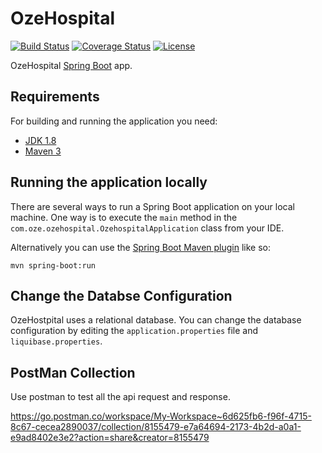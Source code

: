 # OzeHospital

[![Build Status](https://travis-ci.org/codecentric/springboot-sample-app.svg?branch=master)](https://travis-ci.org/codecentric/springboot-sample-app)
[![Coverage Status](https://coveralls.io/repos/github/codecentric/springboot-sample-app/badge.svg?branch=master)](https://coveralls.io/github/codecentric/springboot-sample-app?branch=master)
[![License](http://img.shields.io/:license-apache-blue.svg)](http://www.apache.org/licenses/LICENSE-2.0.html)

OzeHospital [Spring Boot](http://projects.spring.io/spring-boot/) app.

## Requirements

For building and running the application you need:

- [JDK 1.8](http://www.oracle.com/technetwork/java/javase/downloads/jdk8-downloads-2133151.html)
- [Maven 3](https://maven.apache.org)

## Running the application locally

There are several ways to run a Spring Boot application on your local machine. One way is to execute the `main` method in the `com.oze.ozehospital.OzehospitalApplication` class from your IDE.

Alternatively you can use the [Spring Boot Maven plugin](https://docs.spring.io/spring-boot/docs/current/reference/html/build-tool-plugins-maven-plugin.html) like so:

```shell
mvn spring-boot:run
```

## Change the Databse Configuration
OzeHostpital uses a relational database. You can change the database configuration by editing the `application.properties` file and `liquibase.properties`.


## PostMan Collection
Use postman to test all the api request and response.

https://go.postman.co/workspace/My-Workspace~6d625fb6-f96f-4715-8c67-cecea2890037/collection/8155479-e7a64694-2173-4b2d-a0a1-e9ad8402e3e2?action=share&creator=8155479
